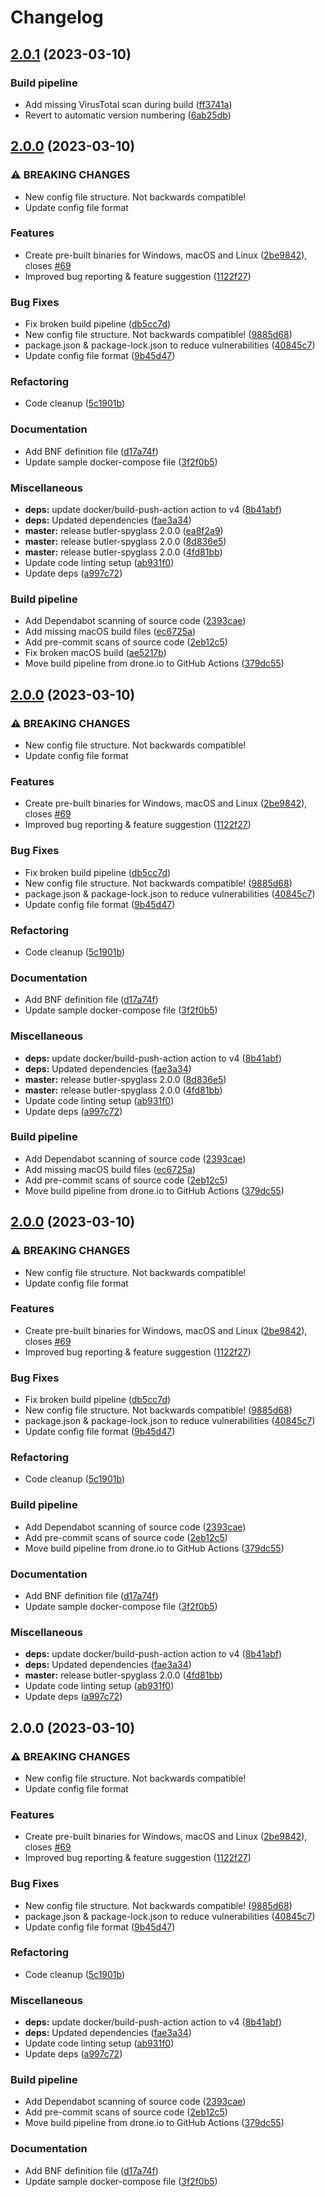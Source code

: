 # Changelog

## [2.0.1](https://github.com/ptarmiganlabs/butler-spyglass/compare/butler-spyglass-v2.0.0...butler-spyglass-v2.0.1) (2023-03-10)


### Build pipeline

* Add missing VirusTotal scan during build ([ff3741a](https://github.com/ptarmiganlabs/butler-spyglass/commit/ff3741aea7a55e0182e7db822b069d19a77fb74d))
* Revert to automatic version numbering ([6ab25db](https://github.com/ptarmiganlabs/butler-spyglass/commit/6ab25db8304022cebd728987f29fae6e96d27507))

## [2.0.0](https://github.com/ptarmiganlabs/butler-spyglass/compare/butler-spyglass-v2.0.0...butler-spyglass-v2.0.0) (2023-03-10)


### ⚠ BREAKING CHANGES

* New config file structure. Not backwards compatible!
* Update config file format

### Features

* Create pre-built binaries for Windows, macOS and Linux ([2be9842](https://github.com/ptarmiganlabs/butler-spyglass/commit/2be9842aa160a5f68c988e316d91bfc26bbc8f1b)), closes [#69](https://github.com/ptarmiganlabs/butler-spyglass/issues/69)
* Improved bug reporting & feature suggestion ([1122f27](https://github.com/ptarmiganlabs/butler-spyglass/commit/1122f27084e4504e23a8f512ce87db0fa977dd8c))


### Bug Fixes

* Fix broken build pipeline ([db5cc7d](https://github.com/ptarmiganlabs/butler-spyglass/commit/db5cc7d17a8ca62a2a1693a6be2384ab16e3a122))
* New config file structure. Not backwards compatible! ([9885d68](https://github.com/ptarmiganlabs/butler-spyglass/commit/9885d68e19eb027bc74976e93e0cd22cdf22eabe))
* package.json & package-lock.json to reduce vulnerabilities ([40845c7](https://github.com/ptarmiganlabs/butler-spyglass/commit/40845c7881813c7c69d8425564b1e8041a5c6d6b))
* Update config file format ([9b45d47](https://github.com/ptarmiganlabs/butler-spyglass/commit/9b45d47b53ef54f4e20738d5075bad7aeee872ae))


### Refactoring

* Code cleanup ([5c1901b](https://github.com/ptarmiganlabs/butler-spyglass/commit/5c1901b9e20fd0312adef0cd66d76f74f7d439ad))


### Documentation

* Add BNF definition file ([d17a74f](https://github.com/ptarmiganlabs/butler-spyglass/commit/d17a74fae155b4a00cc721879df1b5288591b358))
* Update sample docker-compose file ([3f2f0b5](https://github.com/ptarmiganlabs/butler-spyglass/commit/3f2f0b57ada55bcd7f069a444cccb4efea935cec))


### Miscellaneous

* **deps:** update docker/build-push-action action to v4 ([8b41abf](https://github.com/ptarmiganlabs/butler-spyglass/commit/8b41abf113ff365bea3f7f83677596806737f538))
* **deps:** Updated dependencies ([fae3a34](https://github.com/ptarmiganlabs/butler-spyglass/commit/fae3a34b4010edace7d20eddaaca3d26f76316c0))
* **master:** release butler-spyglass 2.0.0 ([ea8f2a9](https://github.com/ptarmiganlabs/butler-spyglass/commit/ea8f2a9af2ef68751ffb63acc65bc7f76e34ad97))
* **master:** release butler-spyglass 2.0.0 ([8d836e5](https://github.com/ptarmiganlabs/butler-spyglass/commit/8d836e59967ad582900709544106d64cb3e702b6))
* **master:** release butler-spyglass 2.0.0 ([4fd81bb](https://github.com/ptarmiganlabs/butler-spyglass/commit/4fd81bbe837ba1c9c0ebff6c52e2b922c149838d))
* Update code linting setup ([ab931f0](https://github.com/ptarmiganlabs/butler-spyglass/commit/ab931f0d96cfef8b4edd2ec59f556afae4ced15e))
* Update deps ([a997c72](https://github.com/ptarmiganlabs/butler-spyglass/commit/a997c7258ebb349de7723fd56c653ded4d78126f))


### Build pipeline

* Add Dependabot scanning of source code ([2393cae](https://github.com/ptarmiganlabs/butler-spyglass/commit/2393caeec39df6983ab22d4dad3f4b566691091c))
* Add missing macOS build files ([ec6725a](https://github.com/ptarmiganlabs/butler-spyglass/commit/ec6725aa76270b32ecae06b74c7eb250f7b970d3))
* Add pre-commit scans of source code ([2eb12c5](https://github.com/ptarmiganlabs/butler-spyglass/commit/2eb12c536d9b27710be1d7634137965290a1697c))
* Fix broken macOS build ([ae5217b](https://github.com/ptarmiganlabs/butler-spyglass/commit/ae5217b95d6881eafbd4aa4c7faf4bc6da990557))
* Move build pipeline from drone.io to GitHub Actions ([379dc55](https://github.com/ptarmiganlabs/butler-spyglass/commit/379dc55fa2c464c666db29a03d52f6bcb9f45891))

## [2.0.0](https://github.com/ptarmiganlabs/butler-spyglass/compare/butler-spyglass-v2.0.0...butler-spyglass-v2.0.0) (2023-03-10)


### ⚠ BREAKING CHANGES

* New config file structure. Not backwards compatible!
* Update config file format

### Features

* Create pre-built binaries for Windows, macOS and Linux ([2be9842](https://github.com/ptarmiganlabs/butler-spyglass/commit/2be9842aa160a5f68c988e316d91bfc26bbc8f1b)), closes [#69](https://github.com/ptarmiganlabs/butler-spyglass/issues/69)
* Improved bug reporting & feature suggestion ([1122f27](https://github.com/ptarmiganlabs/butler-spyglass/commit/1122f27084e4504e23a8f512ce87db0fa977dd8c))


### Bug Fixes

* Fix broken build pipeline ([db5cc7d](https://github.com/ptarmiganlabs/butler-spyglass/commit/db5cc7d17a8ca62a2a1693a6be2384ab16e3a122))
* New config file structure. Not backwards compatible! ([9885d68](https://github.com/ptarmiganlabs/butler-spyglass/commit/9885d68e19eb027bc74976e93e0cd22cdf22eabe))
* package.json & package-lock.json to reduce vulnerabilities ([40845c7](https://github.com/ptarmiganlabs/butler-spyglass/commit/40845c7881813c7c69d8425564b1e8041a5c6d6b))
* Update config file format ([9b45d47](https://github.com/ptarmiganlabs/butler-spyglass/commit/9b45d47b53ef54f4e20738d5075bad7aeee872ae))


### Refactoring

* Code cleanup ([5c1901b](https://github.com/ptarmiganlabs/butler-spyglass/commit/5c1901b9e20fd0312adef0cd66d76f74f7d439ad))


### Documentation

* Add BNF definition file ([d17a74f](https://github.com/ptarmiganlabs/butler-spyglass/commit/d17a74fae155b4a00cc721879df1b5288591b358))
* Update sample docker-compose file ([3f2f0b5](https://github.com/ptarmiganlabs/butler-spyglass/commit/3f2f0b57ada55bcd7f069a444cccb4efea935cec))


### Miscellaneous

* **deps:** update docker/build-push-action action to v4 ([8b41abf](https://github.com/ptarmiganlabs/butler-spyglass/commit/8b41abf113ff365bea3f7f83677596806737f538))
* **deps:** Updated dependencies ([fae3a34](https://github.com/ptarmiganlabs/butler-spyglass/commit/fae3a34b4010edace7d20eddaaca3d26f76316c0))
* **master:** release butler-spyglass 2.0.0 ([8d836e5](https://github.com/ptarmiganlabs/butler-spyglass/commit/8d836e59967ad582900709544106d64cb3e702b6))
* **master:** release butler-spyglass 2.0.0 ([4fd81bb](https://github.com/ptarmiganlabs/butler-spyglass/commit/4fd81bbe837ba1c9c0ebff6c52e2b922c149838d))
* Update code linting setup ([ab931f0](https://github.com/ptarmiganlabs/butler-spyglass/commit/ab931f0d96cfef8b4edd2ec59f556afae4ced15e))
* Update deps ([a997c72](https://github.com/ptarmiganlabs/butler-spyglass/commit/a997c7258ebb349de7723fd56c653ded4d78126f))


### Build pipeline

* Add Dependabot scanning of source code ([2393cae](https://github.com/ptarmiganlabs/butler-spyglass/commit/2393caeec39df6983ab22d4dad3f4b566691091c))
* Add missing macOS build files ([ec6725a](https://github.com/ptarmiganlabs/butler-spyglass/commit/ec6725aa76270b32ecae06b74c7eb250f7b970d3))
* Add pre-commit scans of source code ([2eb12c5](https://github.com/ptarmiganlabs/butler-spyglass/commit/2eb12c536d9b27710be1d7634137965290a1697c))
* Move build pipeline from drone.io to GitHub Actions ([379dc55](https://github.com/ptarmiganlabs/butler-spyglass/commit/379dc55fa2c464c666db29a03d52f6bcb9f45891))

## [2.0.0](https://github.com/ptarmiganlabs/butler-spyglass/compare/butler-spyglass-v2.0.0...butler-spyglass-v2.0.0) (2023-03-10)


### ⚠ BREAKING CHANGES

* New config file structure. Not backwards compatible!
* Update config file format

### Features

* Create pre-built binaries for Windows, macOS and Linux ([2be9842](https://github.com/ptarmiganlabs/butler-spyglass/commit/2be9842aa160a5f68c988e316d91bfc26bbc8f1b)), closes [#69](https://github.com/ptarmiganlabs/butler-spyglass/issues/69)
* Improved bug reporting & feature suggestion ([1122f27](https://github.com/ptarmiganlabs/butler-spyglass/commit/1122f27084e4504e23a8f512ce87db0fa977dd8c))


### Bug Fixes

* Fix broken build pipeline ([db5cc7d](https://github.com/ptarmiganlabs/butler-spyglass/commit/db5cc7d17a8ca62a2a1693a6be2384ab16e3a122))
* New config file structure. Not backwards compatible! ([9885d68](https://github.com/ptarmiganlabs/butler-spyglass/commit/9885d68e19eb027bc74976e93e0cd22cdf22eabe))
* package.json & package-lock.json to reduce vulnerabilities ([40845c7](https://github.com/ptarmiganlabs/butler-spyglass/commit/40845c7881813c7c69d8425564b1e8041a5c6d6b))
* Update config file format ([9b45d47](https://github.com/ptarmiganlabs/butler-spyglass/commit/9b45d47b53ef54f4e20738d5075bad7aeee872ae))


### Refactoring

* Code cleanup ([5c1901b](https://github.com/ptarmiganlabs/butler-spyglass/commit/5c1901b9e20fd0312adef0cd66d76f74f7d439ad))


### Build pipeline

* Add Dependabot scanning of source code ([2393cae](https://github.com/ptarmiganlabs/butler-spyglass/commit/2393caeec39df6983ab22d4dad3f4b566691091c))
* Add pre-commit scans of source code ([2eb12c5](https://github.com/ptarmiganlabs/butler-spyglass/commit/2eb12c536d9b27710be1d7634137965290a1697c))
* Move build pipeline from drone.io to GitHub Actions ([379dc55](https://github.com/ptarmiganlabs/butler-spyglass/commit/379dc55fa2c464c666db29a03d52f6bcb9f45891))


### Documentation

* Add BNF definition file ([d17a74f](https://github.com/ptarmiganlabs/butler-spyglass/commit/d17a74fae155b4a00cc721879df1b5288591b358))
* Update sample docker-compose file ([3f2f0b5](https://github.com/ptarmiganlabs/butler-spyglass/commit/3f2f0b57ada55bcd7f069a444cccb4efea935cec))


### Miscellaneous

* **deps:** update docker/build-push-action action to v4 ([8b41abf](https://github.com/ptarmiganlabs/butler-spyglass/commit/8b41abf113ff365bea3f7f83677596806737f538))
* **deps:** Updated dependencies ([fae3a34](https://github.com/ptarmiganlabs/butler-spyglass/commit/fae3a34b4010edace7d20eddaaca3d26f76316c0))
* **master:** release butler-spyglass 2.0.0 ([4fd81bb](https://github.com/ptarmiganlabs/butler-spyglass/commit/4fd81bbe837ba1c9c0ebff6c52e2b922c149838d))
* Update code linting setup ([ab931f0](https://github.com/ptarmiganlabs/butler-spyglass/commit/ab931f0d96cfef8b4edd2ec59f556afae4ced15e))
* Update deps ([a997c72](https://github.com/ptarmiganlabs/butler-spyglass/commit/a997c7258ebb349de7723fd56c653ded4d78126f))

## 2.0.0 (2023-03-10)


### ⚠ BREAKING CHANGES

* New config file structure. Not backwards compatible!
* Update config file format

### Features

* Create pre-built binaries for Windows, macOS and Linux ([2be9842](https://github.com/ptarmiganlabs/butler-spyglass/commit/2be9842aa160a5f68c988e316d91bfc26bbc8f1b)), closes [#69](https://github.com/ptarmiganlabs/butler-spyglass/issues/69)
* Improved bug reporting & feature suggestion ([1122f27](https://github.com/ptarmiganlabs/butler-spyglass/commit/1122f27084e4504e23a8f512ce87db0fa977dd8c))


### Bug Fixes

* New config file structure. Not backwards compatible! ([9885d68](https://github.com/ptarmiganlabs/butler-spyglass/commit/9885d68e19eb027bc74976e93e0cd22cdf22eabe))
* package.json & package-lock.json to reduce vulnerabilities ([40845c7](https://github.com/ptarmiganlabs/butler-spyglass/commit/40845c7881813c7c69d8425564b1e8041a5c6d6b))
* Update config file format ([9b45d47](https://github.com/ptarmiganlabs/butler-spyglass/commit/9b45d47b53ef54f4e20738d5075bad7aeee872ae))


### Refactoring

* Code cleanup ([5c1901b](https://github.com/ptarmiganlabs/butler-spyglass/commit/5c1901b9e20fd0312adef0cd66d76f74f7d439ad))


### Miscellaneous

* **deps:** update docker/build-push-action action to v4 ([8b41abf](https://github.com/ptarmiganlabs/butler-spyglass/commit/8b41abf113ff365bea3f7f83677596806737f538))
* **deps:** Updated dependencies ([fae3a34](https://github.com/ptarmiganlabs/butler-spyglass/commit/fae3a34b4010edace7d20eddaaca3d26f76316c0))
* Update code linting setup ([ab931f0](https://github.com/ptarmiganlabs/butler-spyglass/commit/ab931f0d96cfef8b4edd2ec59f556afae4ced15e))
* Update deps ([a997c72](https://github.com/ptarmiganlabs/butler-spyglass/commit/a997c7258ebb349de7723fd56c653ded4d78126f))


### Build pipeline

* Add Dependabot scanning of source code ([2393cae](https://github.com/ptarmiganlabs/butler-spyglass/commit/2393caeec39df6983ab22d4dad3f4b566691091c))
* Add pre-commit scans of source code ([2eb12c5](https://github.com/ptarmiganlabs/butler-spyglass/commit/2eb12c536d9b27710be1d7634137965290a1697c))
* Move build pipeline from drone.io to GitHub Actions ([379dc55](https://github.com/ptarmiganlabs/butler-spyglass/commit/379dc55fa2c464c666db29a03d52f6bcb9f45891))


### Documentation

* Add BNF definition file ([d17a74f](https://github.com/ptarmiganlabs/butler-spyglass/commit/d17a74fae155b4a00cc721879df1b5288591b358))
* Update sample docker-compose file ([3f2f0b5](https://github.com/ptarmiganlabs/butler-spyglass/commit/3f2f0b57ada55bcd7f069a444cccb4efea935cec))
